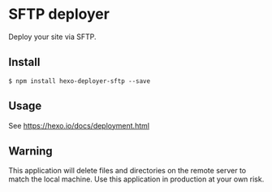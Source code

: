 # SFTP deployer

Deploy your site via SFTP.

## Install

```
$ npm install hexo-deployer-sftp --save
```

## Usage

See https://hexo.io/docs/deployment.html

## Warning

This application will delete files and directories on the remote server to match the local machine. Use this application in production at your own risk.
